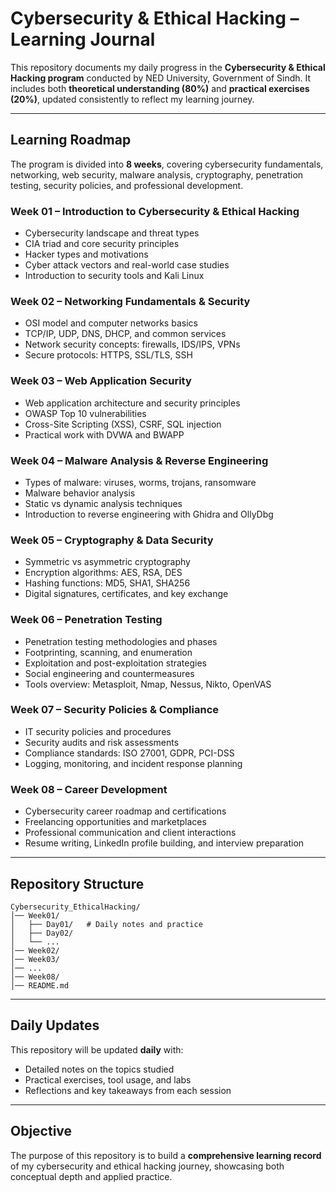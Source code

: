 # Cybersecurity & Ethical Hacking – Learning Journal

This repository documents my daily progress in the **Cybersecurity & Ethical Hacking program** conducted by NED University, Government of Sindh.
It includes both **theoretical understanding (80%)** and **practical exercises (20%)**, updated consistently to reflect my learning journey.

---

## Learning Roadmap

The program is divided into **8 weeks**, covering cybersecurity fundamentals, networking, web security, malware analysis, cryptography, penetration testing, security policies, and professional development.

### Week 01 – Introduction to Cybersecurity & Ethical Hacking

* Cybersecurity landscape and threat types
* CIA triad and core security principles
* Hacker types and motivations
* Cyber attack vectors and real-world case studies
* Introduction to security tools and Kali Linux

### Week 02 – Networking Fundamentals & Security

* OSI model and computer networks basics
* TCP/IP, UDP, DNS, DHCP, and common services
* Network security concepts: firewalls, IDS/IPS, VPNs
* Secure protocols: HTTPS, SSL/TLS, SSH

### Week 03 – Web Application Security

* Web application architecture and security principles
* OWASP Top 10 vulnerabilities
* Cross-Site Scripting (XSS), CSRF, SQL injection
* Practical work with DVWA and BWAPP

### Week 04 – Malware Analysis & Reverse Engineering

* Types of malware: viruses, worms, trojans, ransomware
* Malware behavior analysis
* Static vs dynamic analysis techniques
* Introduction to reverse engineering with Ghidra and OllyDbg

### Week 05 – Cryptography & Data Security

* Symmetric vs asymmetric cryptography
* Encryption algorithms: AES, RSA, DES
* Hashing functions: MD5, SHA1, SHA256
* Digital signatures, certificates, and key exchange

### Week 06 – Penetration Testing

* Penetration testing methodologies and phases
* Footprinting, scanning, and enumeration
* Exploitation and post-exploitation strategies
* Social engineering and countermeasures
* Tools overview: Metasploit, Nmap, Nessus, Nikto, OpenVAS

### Week 07 – Security Policies & Compliance

* IT security policies and procedures
* Security audits and risk assessments
* Compliance standards: ISO 27001, GDPR, PCI-DSS
* Logging, monitoring, and incident response planning

### Week 08 – Career Development

* Cybersecurity career roadmap and certifications
* Freelancing opportunities and marketplaces
* Professional communication and client interactions
* Resume writing, LinkedIn profile building, and interview preparation

---

## Repository Structure

```
Cybersecurity_EthicalHacking/
│── Week01/
│   ├── Day01/   # Daily notes and practice
│   ├── Day02/
│   └── ...
│── Week02/
│── Week03/
│── ...
│── Week08/
│── README.md
```

---

## Daily Updates

This repository will be updated **daily** with:

* Detailed notes on the topics studied
* Practical exercises, tool usage, and labs
* Reflections and key takeaways from each session
---

## Objective

The purpose of this repository is to build a **comprehensive learning record** of my cybersecurity and ethical hacking journey, showcasing both conceptual depth and applied practice.
